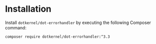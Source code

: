 # Installation

Install `dotkernel/dot-errorhandler` by executing the following Composer command:

    composer require dotkernel/dot-errorhandler:^3.3
